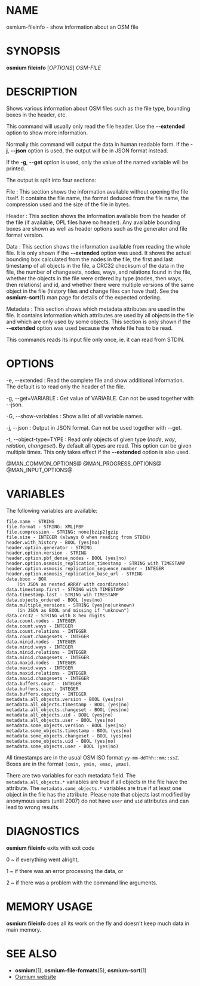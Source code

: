 
# NAME

osmium-fileinfo - show information about an OSM file


# SYNOPSIS

**osmium fileinfo** \[*OPTIONS*\] *OSM-FILE*


# DESCRIPTION

Shows various information about OSM files such as the file type, bounding boxes
in the header, etc.

This command will usually only read the file header. Use the **--extended**
option to show more information.

Normally this command will output the data in human readable form. If the
**-j**, **--json** option is used, the output will be in JSON format instead.

If the **-g**, **--get** option is used, only the value of the named variable
will be printed.

The output is split into four sections:

File
:   This section shows the information available without opening the
    file itself. It contains the file name, the format deduced from the
    file name, the compression used and the size of the file in bytes.

Header
:   This section shows the information available from the header of
    the file (if available, OPL files have no header). Any available
    bounding boxes are shown as well as header options such as the
    generator and file format version.

Data
:   This section shows the information available from reading the whole
    file. It is only shown if the **--extended** option was used. It
    shows the actual bounding box calculated from the nodes in the file,
    the first and last timestamp of all objects in the file, a CRC32
    checksum of the data in the file, the number of changesets, nodes,
    ways, and relations found in the file, whether the objects in the
    file were ordered by type (nodes, then ways, then relations) and
    id, and whether there were multiple versions of the same object in
    the file (history files and change files can have that). See the
    **osmium-sort**(1) man page for details of the expected ordering.

Metadata
:   This section shows which metadata attributes are used in the file.
    It contains information which attributes are used by all objects in
    the file and which are only used by some objects. This section is
    only shown if the **--extended** option was used because the whole
    file has to be read.

This commands reads its input file only once, ie. it can read from STDIN.

# OPTIONS

-e, --extended
:   Read the complete file and show additional information. The default
    is to read only the header of the file.

-g, --get=VARIABLE
:   Get value of VARIABLE. Can not be used together with --json.

-G, --show-variables
:   Show a list of all variable names.

-j, --json
:   Output in JSON format. Can not be used together with --get.

-t, --object-type=TYPE
:   Read only objects of given type (*node*, *way*, *relation*, *changeset*).
    By default all types are read. This option can be given multiple times.
    This only takes effect if the **--extended** option is also used.

@MAN_COMMON_OPTIONS@
@MAN_PROGRESS_OPTIONS@
@MAN_INPUT_OPTIONS@

# VARIABLES

The following variables are available:

    file.name - STRING
    file.format - STRING: XML|PBF
    file.compression - STRING: none|bzip2|gzip
    file.size - INTEGER (always 0 when reading from STDIN)
    header.with_history - BOOL (yes|no)
    header.option.generator - STRING
    header.option.version - STRING
    header.option.pbf_dense_nodes - BOOL (yes|no)
    header.option.osmosis_replication_timestamp - STRING with TIMESTAMP
    header.option.osmosis_replication_sequence_number - INTEGER
    header.option.osmosis_replication_base_url - STRING
    data.bbox - BOX
        (in JSON as nested ARRAY with coordinates)
    data.timestamp.first - STRING with TIMESTAMP
    data.timestamp.last - STRING wih TIMESTAMP
    data.objects_ordered - BOOL (yes|no)
    data.multiple_versions - STRING (yes|no|unknown)
        (in JSON as BOOL and missing if "unknown")
    data.crc32 - STRING with 8 hex digits
    data.count.nodes - INTEGER
    data.count.ways - INTEGER
    data.count.relations - INTEGER
    data.count.changesets - INTEGER
    data.minid.nodes - INTEGER
    data.minid.ways - INTEGER
    data.minid.relations - INTEGER
    data.minid.changesets - INTEGER
    data.maxid.nodes - INTEGER
    data.maxid.ways - INTEGER
    data.maxid.relations - INTEGER
    data.maxid.changesets - INTEGER
    data.buffers.count - INTEGER
    data.buffers.size - INTEGER
    data.buffers.capcity - INTEGER
    metadata.all_objects.version - BOOL (yes|no)
    metadata.all_objects.timestamp - BOOL (yes|no)
    metadata.all_objects.changeset - BOOL (yes|no)
    metadata.all_objects.uid - BOOL (yes|no)
    metadata.all_objects.user - BOOL (yes|no)
    metadata.some_objects.version - BOOL (yes|no)
    metadata.some_objects.timestamp - BOOL (yes|no)
    metadata.some_objects.changeset - BOOL (yes|no)
    metadata.some_objects.uid - BOOL (yes|no)
    metadata.some_objects.user - BOOL (yes|no)

All timestamps are in the usual OSM ISO format `yy-mm-ddThh::mm::ssZ`. Boxes
are in the format `(xmin, ymin, xmax, ymax)`.

There are two variables for each metadata field. The `metadata.all_objects.*`
variables are true if all objects in the file have the attribute. The
`metadata.some_objects.*` variables are true if at least one object in the file
has the attribute. Please note that objects last modified by anonymous users
(until 2007) do not have `user` and `uid` attributes and can lead to wrong
results.


# DIAGNOSTICS

**osmium fileinfo** exits with exit code

0
  ~ if everything went alright,

1
  ~ if there was an error processing the data, or

2
  ~ if there was a problem with the command line arguments.


# MEMORY USAGE

**osmium fileinfo** does all its work on the fly and doesn't keep much data in
main memory.


# SEE ALSO

* **osmium**(1), **osmium-file-formats**(5), **osmium-sort**(1)
* [Osmium website](https://osmcode.org/osmium-tool/)


